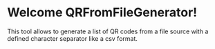 # Welcome QRFromFileGenerator!

This tool allows to generate a list of QR codes from a file source with a defined character separator like a csv format.

